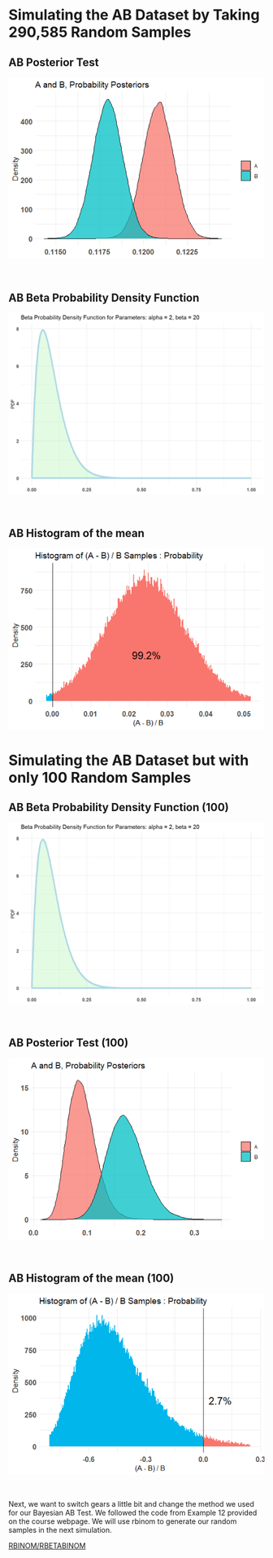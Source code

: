 # Simulating the AB Dataset by Taking 290,585 Random Samples

## AB Posterior Test

![AB Posterior Test](https://github.com/EvaGostiuk/MAT4376-project-2-team-3/blob/master/AB_DataSet/task_2/AB_Test__ABPosterior.png?raw=true)


&nbsp;

## AB Beta Probability Density Function

![AB Beta Probability Density Function](https://github.com/EvaGostiuk/MAT4376-project-2-team-3/blob/master/AB_DataSet/task_2/ABTEST_BetaProb_DensityFunction.png?raw=true)


&nbsp;

## AB Histogram of the mean

![AB Histogram of the mean](https://github.com/EvaGostiuk/MAT4376-project-2-team-3/blob/master/AB_DataSet/task_2/ABTEST_hist_of_mean.png?raw=true)



# Simulating the AB Dataset but with only 100 Random Samples

## AB Beta Probability Density Function (100)

![AB Beta Probability Density Function](https://github.com/EvaGostiuk/MAT4376-project-2-team-3/blob/master/AB_DataSet/task_2/ABTEST_BetaProb_DensityFunction.png?raw=true)

&nbsp;

## AB Posterior Test (100)

![AB 100 Posterior Test](https://github.com/EvaGostiuk/MAT4376-project-2-team-3/blob/master/AB_DataSet/task_2/ABTEST_100_Posterior.png?raw=true)

&nbsp;

## AB Histogram of the mean (100)

![AB 100 Histogram of the mean](https://github.com/EvaGostiuk/MAT4376-project-2-team-3/blob/master/AB_DataSet/task_2/ABTEST_100_Hist_of_mean_B.png?raw=true)

&nbsp;

Next, we want to switch gears a little bit and change the method we used for our Bayesian AB Test. We followed the code from Example 12 provided on the course webpage. We will use rbinom to generate our random samples in the next simulation.

[RBINOM/RBETABINOM](https://github.com/EvaGostiuk/MAT4376-project-2-team-3/blob/master/AB_DataSet/task_2/02-rbinom_rbetabinom.md)
